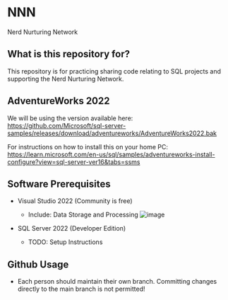 # NNN
Nerd Nurturing Network

## What is this repository for?
This repository is for practicing sharing code relating to SQL projects and supporting the Nerd Nurturing Network.

## AdventureWorks 2022
We will be using the version available here: https://github.com/Microsoft/sql-server-samples/releases/download/adventureworks/AdventureWorks2022.bak

For instructions on how to install this on your home PC: https://learn.microsoft.com/en-us/sql/samples/adventureworks-install-configure?view=sql-server-ver16&tabs=ssms

## Software Prerequisites
- Visual Studio 2022 (Community is free)
    - Include: Data Storage and Processing
  ![image](https://github.com/Clanatk/NNN/assets/33404493/7705e83d-7e80-4b1a-ad10-d63be4fc023d)

- SQL Server 2022 (Developer Edition)
    - TODO: Setup Instructions

## Github Usage
- Each person should maintain their own branch. Committing changes directly to the main branch is not permitted!
